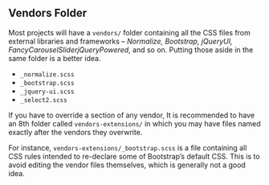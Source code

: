 ## Vendors Folder

Most projects will have a `vendors/` folder containing all the CSS files from external libraries and frameworks – _Normalize, Bootstrap, jQueryUI, FancyCarouselSliderjQueryPowered_, and so on. Putting those aside in the same folder is a better idea.

- `_normalize.scss`
- `_bootstrap.scss`
- `_jquery-ui.scss`
- `_select2.scss`

If you have to override a section of any vendor, It is recommended to have an 8th folder called `vendors-extensions/` in which you may have files named exactly after the vendors they overwrite.

For instance, `vendors-extensions/_bootstrap.scss` is a file containing all CSS rules intended to re-declare some of Bootstrap’s default CSS. This is to avoid editing the vendor files themselves, which is generally not a good idea.
